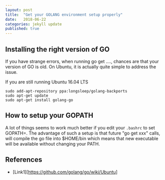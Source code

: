 ```yaml
---
layout: post
title:  "Get your GOLANG environment setup properly" 
date:   2018-06-22
categories: jekyll update
published: true
---
```

## Installing the right version of GO

If you have strange errors, when running go get ...., chances are that your version of GO is old.
On Ubuntu, it is actually quite simple to address the issue.

If you are still running Ubuntu 16.04 LTS
~~~
sudo add-apt-repository ppa:longsleep/golang-backports
sudo apt-get update
sudo apt-get install golang-go
~~~

## How to setup your GOPATH

A lot of things seems to work much better if you edit your `.bashrc` to set GOPATH=<yourhomedirectory>.
The advantage of such a setup is that future "go get xxx" calls, will compile the go file into $HOME/bin which means
that new executable will be available without changing your PATH.


## References

- [Link1][https://github.com/golang/go/wiki/Ubuntu]

